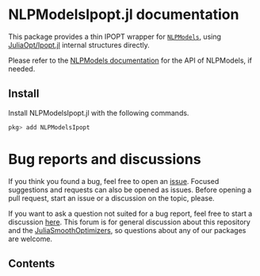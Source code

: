 # NLPModelsIpopt.jl documentation

This package provides a thin IPOPT wrapper for [`NLPModels`](https://github.com/JuliaSmoothOptimizers/NLPModels.jl), using [JuliaOpt/Ipopt.jl](https://github.com/JuliaOpt/Ipopt.jl) internal structures directly.

Please refer to the [NLPModels documentation](http://juliasmoothoptimizers.github.io/NLPModels.jl/stable/) for the API of NLPModels, if needed.

## Install

Install NLPModelsIpopt.jl with the following commands.
```julia
pkg> add NLPModelsIpopt
```

# Bug reports and discussions

If you think you found a bug, feel free to open an [issue](https://github.com/JuliaSmoothOptimizers/NLPModelsIpopt.jl/issues).
Focused suggestions and requests can also be opened as issues. Before opening a pull request, start an issue or a discussion on the topic, please.

If you want to ask a question not suited for a bug report, feel free to start a discussion [here](https://github.com/JuliaSmoothOptimizers/Organization/discussions). This forum is for general discussion about this repository and the [JuliaSmoothOptimizers](https://github.com/JuliaSmoothOptimizers), so questions about any of our packages are welcome.

## Contents

```@contents
```
